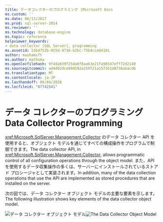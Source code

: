 ```yaml
---
title: データコレクターのプログラミング |Microsoft Docs
ms.custom: ''
ms.date: 06/13/2017
ms.prod: sql-server-2014
ms.reviewer: ''
ms.technology: database-engine
ms.topic: reference
helpviewer_keywords:
- data collector [SQL Server], programming
ms.assetid: 53b4752b-055d-4716-b2bc-75b4cce84101
author: mashamsft
ms.author: mathoma
ms.openlocfilehash: 9f4da839f25da8f8aab3e21fa98547eff72d2140
ms.sourcegitcommit: ad4d92dce894592a259721a1571b1d8736abacdb
ms.translationtype: MT
ms.contentlocale: ja-JP
ms.lasthandoff: 08/04/2020
ms.locfileid: "87742541"
---
```

# <a name="data-collector-programming"></a><span data-ttu-id="b14d0-102">データ コレクターのプログラミング</span><span class="sxs-lookup"><span data-stu-id="b14d0-102">Data Collector Programming</span></span>
  <span data-ttu-id="b14d0-103"><xref:Microsoft.SqlServer.Management.Collector> のデータ コレクター API を使用すると、オブジェクト モデルを通じてすべての構成操作をプログラムで制御できます。</span><span class="sxs-lookup"><span data-stu-id="b14d0-103">The data collector API, in <xref:Microsoft.SqlServer.Management.Collector>, allows programmatic control of all configuration operations through the object model.</span></span> <span data-ttu-id="b14d0-104">また、API を使用するデータ収集操作の多くは、サーバーにインストールされているストアド プロシージャとして実装されます。</span><span class="sxs-lookup"><span data-stu-id="b14d0-104">In addition, many of the data collection operations that use the API are implemented as stored procedures that are installed on the server.</span></span>

 <span data-ttu-id="b14d0-105">次の図では、データ コレクター オブジェクト モデルの主要な要素を示します。</span><span class="sxs-lookup"><span data-stu-id="b14d0-105">The following illustration shows key elements of the data collector object model.</span></span>

 <span data-ttu-id="b14d0-106">![データ コレクター オブジェクト モデル](../../../2014/database-engine/dev-guide/media/dc-objectmodel.gif "データ コレクター オブジェクト モデル")</span><span class="sxs-lookup"><span data-stu-id="b14d0-106">![The Data Collector Object Model](../../../2014/database-engine/dev-guide/media/dc-objectmodel.gif "The Data Collector Object Model")</span></span>


